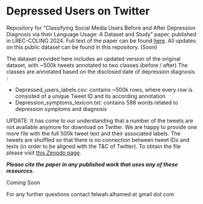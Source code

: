 # Depressed Users on Twitter

Repository for "Classifying Social Media Users Before and After Depression Diagnosis via their Language Usage: A Dataset and Study" paper, published in LREC-COLING 2024. Full text of the paper can be found [here](). All updates on this public dataset can be found in this repository. (Soon)

The dataset provided here includes an updated version of the original dataset, with ~500k tweets annotated to two classes (before / after) The classes are annotated based on the disclosed date of depression diagnosis : 
* Depressed_users_labels.csv: contains ~500k rows, where every row is consisted of a unique Tweet ID and its according annotation
* Depression_symptoms_lexicon.txt: contains 598 words related to depression symptoms and diagnosis

UPDATE: 
It has come to our understanding that a number of the tweets are not available anymore for download on Twitter. We are happy to provide one more file with the full 500k tweet text and their associated labels. The tweets are shuffled so that there is no connection between tweet IDs and texts (in order to be aligned with the T&C of Twitter). To obtain the file please visit [this Zenodo page]().

_**Please cite the paper in any published work that uses any of these resources.**_

Coming Soon

For any further questions contact felwah.alhamed at gmail dot com
